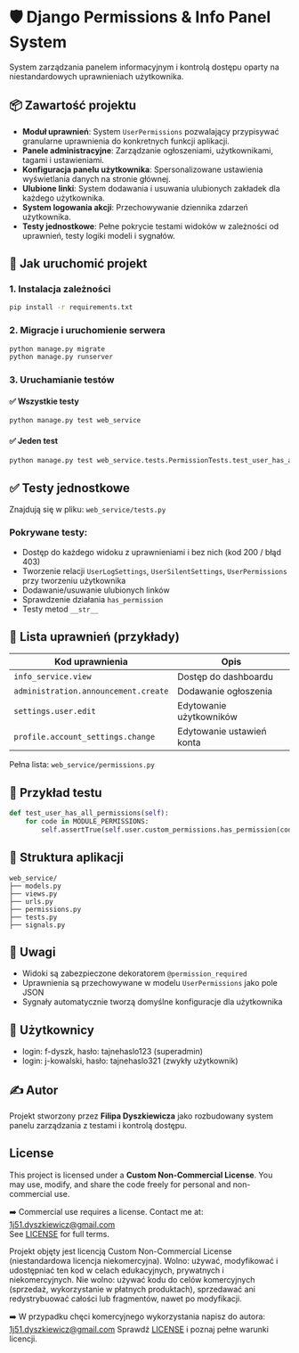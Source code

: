 # 🛡️ Django Permissions & Info Panel System

System zarządzania panelem informacyjnym i kontrolą dostępu oparty na niestandardowych uprawnieniach użytkownika.

## 📦 Zawartość projektu

- **Moduł uprawnień**: System `UserPermissions` pozwalający przypisywać granularne uprawnienia do konkretnych funkcji aplikacji.
- **Panele administracyjne**: Zarządzanie ogłoszeniami, użytkownikami, tagami i ustawieniami.
- **Konfiguracja panelu użytkownika**: Spersonalizowane ustawienia wyświetlania danych na stronie głównej.
- **Ulubione linki**: System dodawania i usuwania ulubionych zakładek dla każdego użytkownika.
- **System logowania akcji**: Przechowywanie dziennika zdarzeń użytkownika.
- **Testy jednostkowe**: Pełne pokrycie testami widoków w zależności od uprawnień, testy logiki modeli i sygnałów.

## 🚀 Jak uruchomić projekt

### 1. Instalacja zależności

```bash
pip install -r requirements.txt
```

### 2. Migracje i uruchomienie serwera

```bash
python manage.py migrate
python manage.py runserver
```

### 3. Uruchamianie testów

#### ✅ Wszystkie testy

```bash
python manage.py test web_service
```

#### ✅ Jeden test

```bash
python manage.py test web_service.tests.PermissionTests.test_user_has_access_to_dashboard
```

## ✅ Testy jednostkowe

Znajdują się w pliku: `web_service/tests.py`

### Pokrywane testy:

- Dostęp do każdego widoku z uprawnieniami i bez nich (kod 200 / błąd 403)
- Tworzenie relacji `UserLogSettings`, `UserSilentSettings`, `UserPermissions` przy tworzeniu użytkownika
- Dodawanie/usuwanie ulubionych linków
- Sprawdzenie działania `has_permission`
- Testy metod `__str__`

## 🔑 Lista uprawnień (przykłady)

| Kod uprawnienia                           | Opis                                       |
|-------------------------------------------|--------------------------------------------|
| `info_service.view`                       | Dostęp do dashboardu                       |
| `administration.announcement.create`      | Dodawanie ogłoszenia                       |
| `settings.user.edit`                      | Edytowanie użytkowników                    |
| `profile.account_settings.change`         | Edytowanie ustawień konta                 |

Pełna lista: `web_service/permissions.py`

## 🧪 Przykład testu

```python
def test_user_has_all_permissions(self):
    for code in MODULE_PERMISSIONS:
        self.assertTrue(self.user.custom_permissions.has_permission(code))
```

## 📁 Struktura aplikacji

```
web_service/
├── models.py
├── views.py
├── urls.py
├── permissions.py
├── tests.py
├── signals.py
```

## 📌 Uwagi

- Widoki są zabezpieczone dekoratorem `@permission_required`
- Uprawnienia są przechowywane w modelu `UserPermissions` jako pole JSON
- Sygnały automatycznie tworzą domyślne konfiguracje dla użytkownika

## 👤 Użytkownicy
- login: f-dyszk, hasło: tajnehaslo123 (superadmin)
- login: j-kowalski, hasło: tajnehaslo321 (zwykły użytkownik)

## ✍️ Autor

Projekt stworzony przez **Filipa Dyszkiewicza** jako rozbudowany system panelu zarządzania z testami i kontrolą dostępu.

## License

This project is licensed under a **Custom Non-Commercial License**.
You may use, modify, and share the code freely for personal and non-commercial use.

➡️ Commercial use requires a license. Contact me at: 1j51.dyszkiewicz@gmail.com  
See [LICENSE](LICENSE) for full terms.

Projekt objęty jest licencją Custom Non-Commercial License (niestandardowa licencja niekomercyjna).
Wolno: używać, modyfikować i udostępniać ten kod w celach edukacyjnych, prywatnych i niekomercyjnych.
Nie wolno: używać kodu do celów komercyjnych (sprzedaż, wykorzystanie w płatnych produktach), sprzedawać ani redystrybuować całości lub fragmentów, nawet po modyfikacji.

➡️ W przypadku chęci komercyjnego wykorzystania napisz do autora: 1j51.dyszkiewicz@gmail.com
Sprawdź [LICENSE](LICENSE) i poznaj pełne warunki licencji.